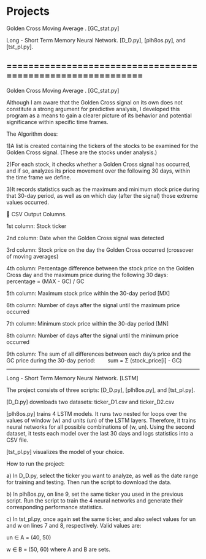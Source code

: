 # Projects

Golden Cross Moving Average . [GC_stat.py]

Long - Short Term Memory Neural Network. [D_D.py], [plh8os.py], and [tst_pl.py].
 
============================================================
-------------------------------------------------------------------------------------------------------------------------------------------------------------------------------------------------------------

Golden Cross Moving Average . [GC_stat.py]

Although I am aware that the Golden Cross signal on its own does not constitute a strong argument for predictive analysis, I developed this program as a means to gain a clearer picture of its behavior and potential significance within specific time frames.

The Algorithm does:

1)A list is created containing the tickers of the stocks to be examined for the Golden Cross signal. (These are the stocks under analysis.)

2)For each stock, it checks whether a Golden Cross signal has occurred, and if so, analyzes its price movement over the following 30 days, within the time frame we define.

3)It records statistics such as the maximum and minimum stock price during that 30-day period, as well as on which day (after the signal) those extreme values occurred.


📁 CSV Output Columns.


1st column: Stock ticker

2nd column: Date when the Golden Cross signal was detected

3rd column: Stock price on the day the Golden Cross occurred (crossover of moving averages)

4th column: Percentage difference between the stock price on the Golden Cross day and the maximum price during the following 30 days:
  percentage = (MAX - GC) / GC


5th column: Maximum stock price within the 30-day period [MX]

6th column: Number of days after the signal until the maximum price occurred

7th column: Minimum stock price within the 30-day period [MN]

8th column: Number of days after the signal until the minimum price occurred

9th column: The sum of all differences between each day’s price and the GC price during the 30-day period:
  sum = Σ (stock_price[i] - GC)






------------------------------------------------------------------------------------------------------------------------------------------------------------------------------------





Long - Short Term Memory Neural Network.  [LSTM]

The project consists of three scripts: [D_D.py], [plh8os.py], and [tst_pl.py].

[D_D.py] 
downloads two datasets:
ticker_D1.csv and ticker_D2.csv

[plh8os.py] 
trains 4 LSTM models.
It runs two nested for loops over the values of window (w) and units (un) of the LSTM layers.
Therefore, it trains neural networks for all possible combinations of (w, un).
Using the second dataset, it tests each model over the last 30 days and logs statistics into a CSV file.

[tst_pl.py] 
visualizes the model of your choice.


How to run the project:

a) In D_D.py, select the ticker you want to analyze, as well as the date range for training and testing.
Then run the script to download the data.

b) In plh8os.py, on line 9, set the same ticker you used in the previous script.
Run the script to train the 4 neural networks and generate their corresponding performance statistics.

c) In tst_pl.py, once again set the same ticker, and also select values for un and w on lines 7 and 8, respectively.
Valid values are:

un ∈ A = (40, 50)

w ∈ B = (50, 60)
where A and B are sets.











  
